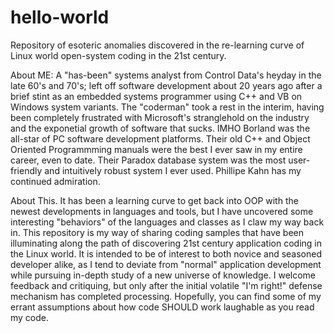 # hello-world
Repository of esoteric anomalies discovered in the re-learning curve of Linux world open-system coding in the 21st century.

About ME: A "has-been" systems analyst from Control Data's heyday in the late 60's and 70's; left off software development about
20 years ago after a brief stint as an embedded systems programmer using C++ and VB on Windows system variants. The "coderman" took
a rest in the interim, having been completely frustrated with Microsoft's stranglehold on the industry and the exponetial growth of
software that sucks. IMHO Borland was the all-star of PC software development platforms. Their old C++ and Object Oriented
Programmming manuals were the best I ever saw in my entire career, even to date. Their Paradox database system was the most
user-friendly and intuitively robust system I ever used. Phillipe Kahn has my continued admiration.

About This. It has been a learning curve to get back into OOP with the newest developments in languages and tools, but I have
uncovered some interesting "behaviors" of the languages and classes as I claw my way back in. This repository is my way of sharing
coding samples that have been illuminating along the path of discovering 21st century application coding in the Linux world. It is
intended to be of interest to both novice and seasoned developer alike, as I tend to deviate from "normal" application development while
pursuing in-depth study of a new universe of knowledge. I welcome feedback and critiquing, but only after the initial volatile "I'm
right!" defense mechanism has completed processing. Hopefully, you can find some of my errant assumptions about how code SHOULD work laughable as you read my code.
